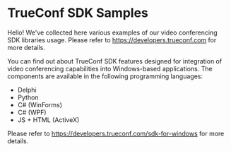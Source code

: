 # TrueConf SDK Samples

Hello! We've collected here various examples of our video conferencing SDK libraries usage. Please refer to <https://developers.trueconf.com> for more details.

You can find out about TrueConf SDK features designed for integration of video conferencing capabilities into Windows-based applications. The components are available in the following programming languages:

- Delphi
- Python
- C# (WinForms)
- C# (WPF)
- JS + HTML (ActiveX)

Please refer to https://developers.trueconf.com/sdk-for-windows for more details.
